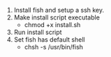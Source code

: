1. Install fish and setup a ssh key.
2. Make install script executable   
    - chmod +x install.sh
3. Run install script
4. Set fish has default shell
    - chsh -s /usr/bin/fish
